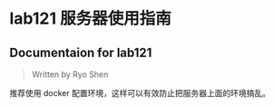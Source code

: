 # lab121 服务器使用指南
## Documentaion for lab121

> Written by Ryo Shen

推荐使用 docker 配置环境，这样可以有效防止把服务器上面的环境搞乱。